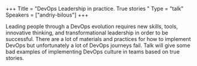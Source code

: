 +++
Title = "DevOps Leadership in practice. True stories "
Type = "talk"
Speakers = ["andriy-bilous"]
+++

Leading people through a DevOps evolution requires new skills, tools, innovative thinking, and transformational leadership in order to be successful. There are a lot of materials and practices for how to implement DevOps but unfortunately a lot of DevOps journeys fail. Talk will give some bad examples of implementing DevOps culture in teams based on true stories.

